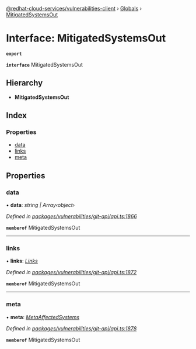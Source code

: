 [@redhat-cloud-services/vulnerabilities-client](../README.md) › [Globals](../globals.md) › [MitigatedSystemsOut](mitigatedsystemsout.md)

# Interface: MitigatedSystemsOut

**`export`** 

**`interface`** MitigatedSystemsOut

## Hierarchy

* **MitigatedSystemsOut**

## Index

### Properties

* [data](mitigatedsystemsout.md#data)
* [links](mitigatedsystemsout.md#links)
* [meta](mitigatedsystemsout.md#meta)

## Properties

###  data

• **data**: *string | Array‹object›*

*Defined in [packages/vulnerabilities/git-api/api.ts:1866](https://github.com/RedHatInsights/javascript-clients/blob/master/packages/vulnerabilities/git-api/api.ts#L1866)*

**`memberof`** MitigatedSystemsOut

___

###  links

• **links**: *[Links](links.md)*

*Defined in [packages/vulnerabilities/git-api/api.ts:1872](https://github.com/RedHatInsights/javascript-clients/blob/master/packages/vulnerabilities/git-api/api.ts#L1872)*

**`memberof`** MitigatedSystemsOut

___

###  meta

• **meta**: *[MetaAffectedSystems](metaaffectedsystems.md)*

*Defined in [packages/vulnerabilities/git-api/api.ts:1878](https://github.com/RedHatInsights/javascript-clients/blob/master/packages/vulnerabilities/git-api/api.ts#L1878)*

**`memberof`** MitigatedSystemsOut
